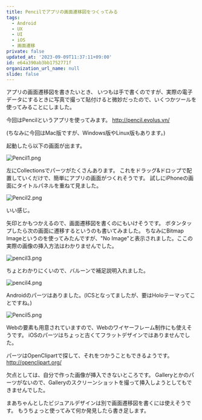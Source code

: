 ```yaml
---
title: Pencilでアプリの画面遷移図をつくってみる
tags:
  - Android
  - UX
  - UI
  - iOS
  - 画面遷移
private: false
updated_at: '2023-09-09T11:37:11+09:00'
id: e64a390ab3bb1752771f
organization_url_name: null
slide: false
---
```


アプリの画面遷移図を書きたいとき、
いつもは手で書くのですが、実際の電子データにするときに写真で撮って貼付けると微妙だったので、いくつかツールを使ってみることにしました。

今回はPencilというアプリを使ってみます。
http://pencil.evolus.vn/

(ちなみに今回はMac版ですが、Windows版やLinux版もあります。)

 起動したら以下の画面が出ます。

![Pencil1.png](https://qiita-image-store.s3.amazonaws.com/0/4044/64fbedb0-85b6-dd71-5aa2-19875d4ab20d.png "Pencil1.png")

左にCollectionsでパーツがたくさんあります。
これをドラッグ&ドロップで配置していくだけで、簡単にアプリの画面がつくれそうです。
試しにiPhoneの画面にタイトルパネルを重ねて見ました。

![Pencil2.png](https://qiita-image-store.s3.amazonaws.com/0/4044/96aada9c-6d9e-2141-271c-f74b071940cd.png "Pencil2.png")

いい感じ。

矢印とかもつかえるので、画面遷移図を書くのにもいけそうです。
ボタンタップしたら次の画面に遷移するというのも書いてみました。
ちなみにBitmap Imageというのを使ってみたんですが、"No Image"と表示されました。ここの実際の画像の挿入方法はわかりませんでした。

![pencil3.png](https://qiita-image-store.s3.amazonaws.com/0/4044/f1e98592-5531-9720-2de3-d5b7c5cac5bd.png "pencil3.png")


ちょとわかりにくいので、バルーンで補足説明入れました。

![pencil4.png](https://qiita-image-store.s3.amazonaws.com/0/4044/405788d7-91e7-9c01-0146-12a6d5dc0d95.png "pencil4.png")


Androidのパーツはありました。(ICSとなってましたが、要はHoloテーマってことですね。)

![Pencil5.png](https://qiita-image-store.s3.amazonaws.com/0/4044/c9b60eeb-068e-dba2-0c55-2a46bee44d96.png "Pencil5.png")


Webの要素も用意されていますので、Webのワイヤーフレーム制作にも使えそうです。
iOSのパーツはちょっと古くてフラットデザインではありませんでした。


パーツはOpenClipartで探して、それをつかうこともできるようです。
http://openclipart.org/

欠点としては、自分で作った画像が挿入できないところです。
Galleryとかのパーツがないので、Galleryのスクリーンショットを撮って挿入しようとしてもできませんでした。

まあちゃんとしたビジュアルデザインは別で画面遷移図を書くには使えそうです。
もうちょっと使ってみて何か発見したら書き足します。
